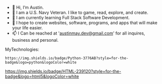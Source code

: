 - 👋 Hi, I’m Austin.
- 👀 I am a U.S. Navy Veteran. I like to game, read, explore, and create. 
- 🌱 I am currently learning Full Stack Software Development.
- 💞️ I hope to create websites, software, programs, and apps that will make your life easier.
- 📫 I Can be reached at 'austinmay.dev@gmail.com' for all inquires, business and personal.

MyTechnologies:

 	https://img.shields.io/badge/Python-3776AB?style=for-the-badge&logo=python&logoColor=white
  https://img.shields.io/badge/HTML-239120?style=for-the-badge&logo=html5&logoColor=white

